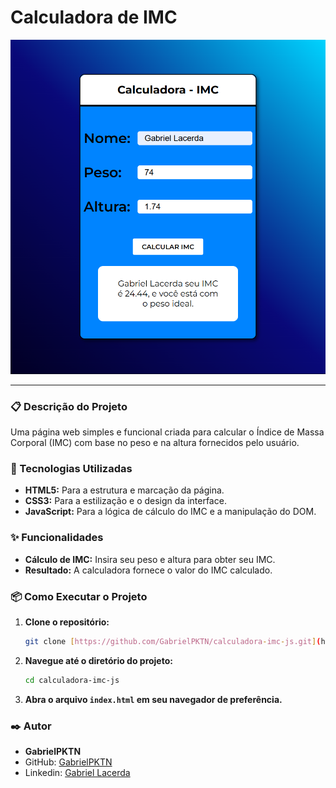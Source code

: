 # Calculadora de IMC

![](./img/preview.png)

---

### 📋 Descrição do Projeto

Uma página web simples e funcional criada para calcular o Índice de Massa Corporal (IMC) com base no peso e na altura fornecidos pelo usuário.

### 🚀 Tecnologias Utilizadas

- **HTML5:** Para a estrutura e marcação da página.
- **CSS3:** Para a estilização e o design da interface.
- **JavaScript:** Para a lógica de cálculo do IMC e a manipulação do DOM.

### ✨ Funcionalidades

- **Cálculo de IMC:** Insira seu peso e altura para obter seu IMC.
- **Resultado:** A calculadora fornece o valor do IMC calculado.

### 📦 Como Executar o Projeto

1.  **Clone o repositório:**
    ```bash
    git clone [https://github.com/GabrielPKTN/calculadora-imc-js.git](https://github.com/GabrielPKTN/calculadora-imc-js.git)
    ```
2.  **Navegue até o diretório do projeto:**
    ```bash
    cd calculadora-imc-js
    ```
3.  **Abra o arquivo `index.html` em seu navegador de preferência.**

### ✒️ Autor

- **GabrielPKTN**
- GitHub: [GabrielPKTN](<https://github.com/GabrielPKTN>)
- Linkedin: [Gabriel Lacerda](<https://www.linkedin.com/in/gabriellacerda1005/>)